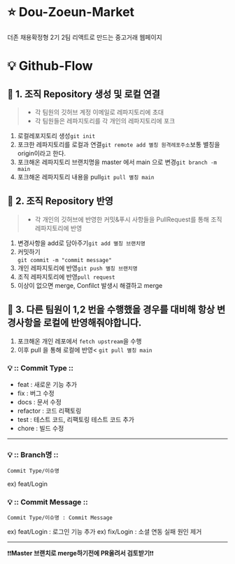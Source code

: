 # ⭐️ Dou-Zoeun-Market
더존 채용확정형 2기 2팀 리액트로 만드는 중고거래 웹페이지

# 💡 Github-Flow

## 👀 1. 조직 Repository 생성 및 로컬 연결
>- 각 팀원의 깃허브 계정 이메일로 레파지토리에 초대 
>- 각 팀원들은 레파지토리를 각 개인의 레파지토리에 포크
1. 로컬레포지토리 생성```git init```
2. 포크한 레파지토리를 로컬과 연결```git remote add 별칭 원격레포주소```보통 별칭을 origin이라고 한다.
3. 포크해온 레파지토리 브랜치명을 master 에서 main 으로 변경```git branch -m main```
4. 포크해온 레파지토리 내용을 pull```git pull 별칭 main```
## 👀 2. 조직 Repository 반영
>- 각 개인의 깃허브에 반영한 커밋&푸시 사항들을 PullRequest를 통해 조직 레파지토리에 반영
1. 변경사항을 add로 담아주기```git add 별칭 브랜치명```
2. 커밋하기 </br> ```git commit -m "commit message"```
3. 개인 레파지토리에 반영```git push 별칭 브랜치명```
4. 조직 레파지토리에 반영```pull request```
5. 이상이 없으면 merge, Confilct 발생시 해결하고 merge
## 👀 3. 다른 팀원이 1,2 번을 수행했을 경우를 대비해 항상 변경사항을 로컬에 반영해줘야합니다.
1. 포크해온 개인 레포에서 ```fetch upstream```을 수행
2. 이후 pull 을 통해 로컬에 반영< ```git pull 별칭 main```


### 💡 :: Commit Type ::

- feat : 새로운 기능 추가
- fix : 버그 수정
- docs : 문서 수정
- refactor : 코드 리팩토링
- test : 테스트 코드, 리팩토링 테스트 코드 추가
- chore : 빌드 수정

---

### 💡 :: Branch명 ::

`Commit Type/이슈명`

ex) feat/Login

### 💡 :: Commit Message ::

`Commit Type/이슈명 : Commit Message`

ex) feat/Login : 로그인 기능 추가
ex) fix/Login : 소셜 연동 실패 원인 제거

---

❗❗**Master 브랜치로 merge하기전에 PR올려서 검토받기**❗❗
